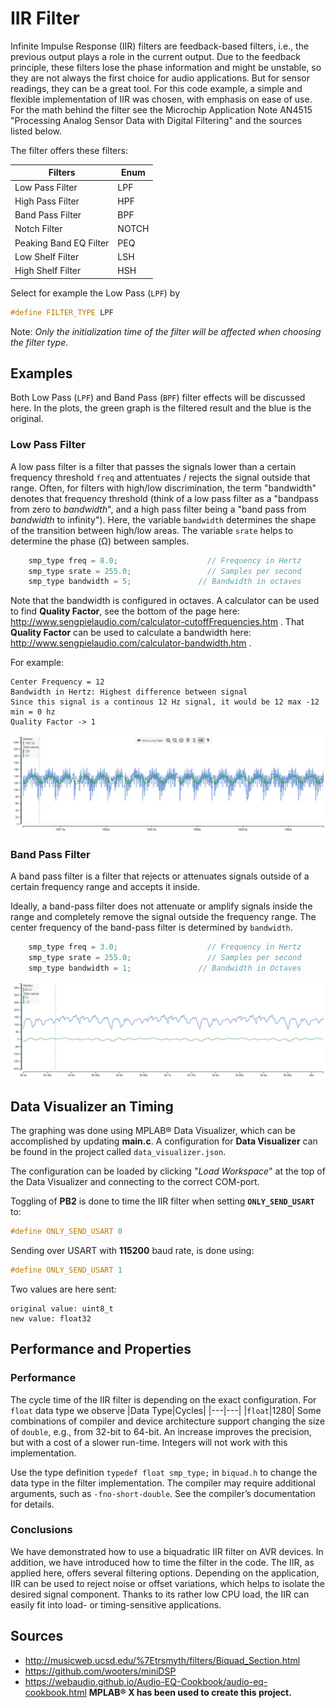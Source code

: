 
# IIR Filter

Infinite Impulse Response (IIR) filters are feedback-based filters, i.e., the previous output plays a role in the current output. Due to the feedback principle, these filters lose the phase information and might be unstable, so they are not always the first choice for audio applications. But for sensor readings, they can be a great tool. For this code example, a simple and flexible implementation of IIR was chosen, with emphasis on ease of use.
For the math behind the filter see the Microchip Application Note AN4515 "Processing Analog Sensor Data with Digital Filtering" and the sources listed below.


The filter offers these filters:

Filters                  | Enum                     |
-----------------------  | -----------------------  | 
Low Pass Filter          | LPF                      |
High Pass Filter         | HPF                      |
Band Pass Filter         | BPF                      |
Notch Filter             | NOTCH                    |
Peaking Band EQ Filter   | PEQ                      |
Low Shelf Filter         | LSH                      |
High Shelf Filter        | HSH                      |

Select for example the Low Pass (`LPF`) by

```c
#define FILTER_TYPE LPF
```
Note: *Only the initialization time of the filter will be affected when choosing the filter type.*



## Examples
Both Low Pass (`LPF`) and Band Pass (`BPF`) filter effects will be discussed here. In the plots, the green graph is the filtered result and the blue is the original. 

### Low Pass Filter
A low pass filter is a filter that passes the signals lower than a certain frequency threshold `freq` and attentuates / rejects the signal outside that range. Often, for filters with high/low discrimination, the term "bandwidth" denotes that frequency threshold (think of a low pass filter as a "bandpass from zero to _bandwidth_", and a high pass filter being a "band pass from _bandwidth_ to infinity"). Here, the variable `bandwidth` determines the shape of the transition between high/low areas. 
The variable `srate` helps to determine the phase (Ω) between samples.


```c
    smp_type freq = 8.0;                    // Frequency in Hertz
    smp_type srate = 255.0;                 // Samples per second
    smp_type bandwidth = 5;               // Bandwidth in octaves
```
Note that the bandwidth is configured in octaves. 
A calculator can be used to find **Quality Factor**, see the bottom of the page here:
http://www.sengpielaudio.com/calculator-cutoffFrequencies.htm
.
That **Quality Factor** can be used to calculate a bandwidth here:
http://www.sengpielaudio.com/calculator-bandwidth.htm .

For example:
```
Center Frequency = 12
Bandwidth in Hertz: Highest difference between signal 
Since this signal is a continous 12 Hz signal, it would be 12 max -12 min = 0 hz
Quality Factor -> 1
```
![Low Pass Filter](images/lpf_audio.jpg)


### Band Pass Filter

A band pass filter is a filter that rejects or attenuates signals outside of a certain frequency range and accepts it inside. 

Ideally, a band-pass filter does not attenuate or amplify signals inside the range and completely remove the signal outside the frequency range. The center frequency of the band-pass filter is determined by `bandwidth`.


```c
    smp_type freq = 3.0;                    // Frequency in Hertz
    smp_type srate = 255.0;                 // Samples per second
    smp_type bandwidth = 1;               // Bandwidth in Octaves
```

![Band Pass Filter](images/bpf_audio.jpg)


## Data Visualizer an Timing

The graphing was done using MPLAB® Data Visualizer, which can be accomplished by updating **main.c**.  A configuration for **Data Visualizer** can be found in the project called `data_visualizer.json`.

The configuration can be loaded by clicking "*Load Workspace*" at the top of the Data Visualizer and connecting to the correct COM-port.


Toggling of **PB2** is done to time the IIR filter when setting **`ONLY_SEND_USART`** to:
```c
#define ONLY_SEND_USART 0
```

Sending over USART with **115200** baud rate, is done using:
```c
#define ONLY_SEND_USART 1
```
Two values are here sent:
```
original value: uint8_t
new value: float32
```
## Performance and Properties
### Performance
The cycle time of the IIR filter is depending on the exact configuration. For `float` data type we observe
|Data Type|Cycles|
|---|---|
|`float`|1280|
Some combinations of compiler and device architecture support changing the size of `double`, e.g., from 32-bit to 64-bit. An increase improves the precision, but with a cost of a slower run-time. Integers will not work with this implementation.

Use the type definition `typedef float smp_type;` in `biquad.h` to change the data type in the filter implementation. The compiler may require additional arguments, such as `-fno-short-double`. See the compiler’s documentation for details.

### Conclusions
We have demonstrated how to use a biquadratic IIR filter on AVR devices. In addition, we have introduced how to time the filter in the code. The IIR, as applied here, offers several filtering options. Depending on the application, IIR can be used to reject noise or offset variations, which helps to isolate the desired signal component. Thanks to its rather low CPU load, the IIR can easily fit into load- or timing-sensitive applications.

## Sources
- http://musicweb.ucsd.edu/%7Etrsmyth/filters/Biquad_Section.html
- https://github.com/wooters/miniDSP 
- https://webaudio.github.io/Audio-EQ-Cookbook/audio-eq-cookbook.html
**MPLAB® X has been used to create this project.**
